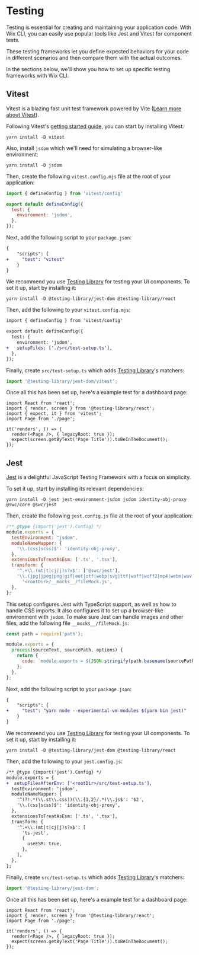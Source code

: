 # Testing

Testing is essential for creating and maintaining your application code. With Wix CLI, you can easily use popular tools like Jest and Vitest for component tests.

These testing frameworks let you define expected behaviors for your code in different scenarios and then compare them with the actual outcomes.

In the sections below, we'll show you how to set up specific testing frameworks with Wix CLI.

## Vitest

Vitest is a blazing fast unit test framework powered by Vite ([Learn more about Vitest](https://vitest.dev/guide/why.html)).

Following Vitest's [getting started guide](https://vitest.dev/guide/), you can start by installing Vitest:

```
yarn install -D vitest
```

Also, install `jsdom` which we'll need for simulating a browser-like environment:

```
yarn install -D jsdom
```

Then, create the following `vitest.config.mjs` file at the root of your application:

```javascript
import { defineConfig } from 'vitest/config'

export default defineConfig({
  test: {
    environment: 'jsdom',
  },
});
```

Next, add the following script to your `package.json`:

```diff
{
    "scripts": {
+     "test": "vitest"
    }
}
```

We recommend you use [Testing Library](https://testing-library.com/) for testing your UI components. To set it up, start by installing it:

```
yarn install -D @testing-library/jest-dom @testing-library/react
```

Then, add the following to your `vitest.config.mjs`:

```diff
import { defineConfig } from 'vitest/config'

export default defineConfig({
  test: {
    environment: 'jsdom',
+   setupFiles: ['./src/test-setup.ts'],
  },
});
```

Finally, create `src/test-setup.ts` which adds [Testing Library](https://testing-library.com/)'s matchers:

```typescript
import '@testing-library/jest-dom/vitest';
```

Once all this has been set up, here's a example test for a dashboard page:

```tsx
import React from 'react';
import { render, screen } from '@testing-library/react';
import { expect, it } from 'vitest';
import Page from './page';

it('renders', () => {
  render(<Page />, { legacyRoot: true });
  expect(screen.getByText('Page Title')).toBeInTheDocument();
});
```

## Jest

[Jest](https://jestjs.io/) is a delightful JavaScript Testing Framework with a focus on simplicity.

To set it up, start by installing its relevant dependencies:

```
yarn install -D jest jest-environment-jsdom jsdom identity-obj-proxy @swc/core @swc/jest
```

Then, create the following `jest.config.js` file at the root of your application:

```javascript
/** @type {import('jest').Config} */
module.exports = {
  testEnvironment: "jsdom",
  moduleNameMapper: {
    '\\.(css|scss)$': 'identity-obj-proxy',
  },
  extensionsToTreatAsEsm: ['.ts', '.tsx'],
  transform: {
    '^.+\\.(mt|t|cj|j)s?x$': ['@swc/jest'],
    '\\.(jpg|jpeg|png|gif|eot|otf|webp|svg|ttf|woff|woff2|mp4|webm|wav|mp3|m4a|aac|oga)$':
      '<rootDir>/__mocks__/fileMock.js',
  },
};
```

This setup configures Jest with TypeScript support, as well as how to handle CSS imports. It also configures it to set up a browser-like environment with `jsdom`. To make sure Jest can handle images and other files, add the following file `__mocks__/fileMock.js`:

```javascript
const path = require('path');

module.exports = {
  process(sourceText, sourcePath, options) {
    return {
      code: `module.exports = ${JSON.stringify(path.basename(sourcePath))};`,
    };
  },
};
```

Next, add the following script to your `package.json`:

```diff
{
    "scripts": {
+     "test": "yarn node --experimental-vm-modules $(yarn bin jest)"
    }
}
```

We recommend you use [Testing Library](https://testing-library.com/) for testing your UI components. To set it up, start by installing it:

```
yarn install -D @testing-library/jest-dom @testing-library/react
```

Then, add the following to your `jest.config.js`:

```diff
/** @type {import('jest').Config} */
module.exports = {
+  setupFilesAfterEnv: ['<rootDir>/src/test-setup.ts'],
  testEnvironment: 'jsdom',
  moduleNameMapper: {
    '^(?!.*(\\.st\\.css))(\\.{1,2}/.*)\\.js$': '$2',
    '\\.(css|scss)$': 'identity-obj-proxy',
  },
  extensionsToTreatAsEsm: ['.ts', '.tsx'],
  transform: {
    '^.+\\.(mt|t|cj|j)s?x$': [
      'ts-jest',
      {
        useESM: true,
      },
    ],
  },
};
```

Finally, create `src/test-setup.ts` which adds [Testing Library](https://testing-library.com/)'s matchers:

```typescript
import '@testing-library/jest-dom';
```

Once all this has been set up, here's a example test for a dashboard page:

```tsx
import React from 'react';
import { render, screen } from '@testing-library/react';
import Page from './page';

it('renders', () => {
  render(<Page />, { legacyRoot: true });
  expect(screen.getByText('Page Title')).toBeInTheDocument();
});
```
